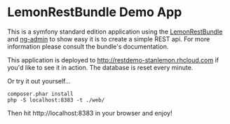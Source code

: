 LemonRestBundle Demo App
========================

This is a symfony standard edition application using the [LemonRestBundle](https://github.com/stanlemon/rest-bundle) and [ng-admin](https://github.com/marmelab/ng-admin) to show easy it is to create a simple REST api.  For more information please consult the bundle's documentation.

This application is deployed to http://restdemo-stanlemon.rhcloud.com if you'd like to see it in action. The database is reset every minute.

Or try it out yourself...

    composer.phar install
    php -S localhost:8383 -t ./web/
    
Then hit http://localhost:8383 in your browser and enjoy!
